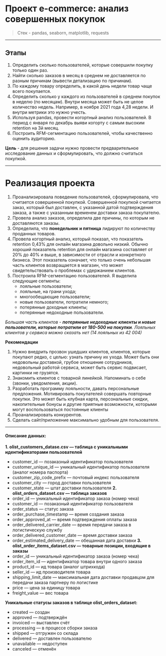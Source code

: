 # Проект e-commerce: анализ совершенных покупок
> Стек - pandas, seaborn, matplotlib, requests

____
## Этапы

1. Определить сколько пользователей, которые совершили покупку только один раз.
2. Найти сколько заказов в месяц в среднем не доставляется по разным причинам (вывести детализацию по причинам).
3. По каждому товару определить, в какой день недели товар чаще всего покупается.
4. Определить сколько у каждого из пользователей в среднем покупок в неделю (по месяцам). Внутри месяца может быть не целое количество недель. Например, в ноябре 2021 года 4,28 недели. И внутри метрики это нужно учесть.
5. Используя pandas, провести когортный анализ пользователей. В период с января по декабрь выяви когорту с самым высоким retention на 3й месяц. 
6. Построить RFM-сегментацию пользователей, чтобы качественно оценить аудиторию. 

**Цель**  - для решения задачи нужно провести предварительное исследование данных и сформулировать, что должно считаться покупкой.
____
# Реализация проекта
1. Проанализировала поведение пользователей, сформулировала, что считается совершенной покупкой. Совершенной покупкой считается заказ, который был доставлен, с указанной датой подтверждения заказа, а также с указанным временем доставки заказа покупателю.
2. Провела анализ заказов, определила две причины, по которым не доставляются заказы.
3. Определила, что **понедельник и пятница** лидируют по количеству проданных товаров.
4. Провела когортный анализ, который показал, что показатель retention 0,43% для онлайн магазина довольно низкий. Обычно хороший показатель retention для онлайн магазина составляет от 20% до 40% и выше, в зависимости от отрасли и конкретного бизнеса. Этот показатель означает, что только очень небольшая часть клиентов возвращается в магазин, что может свидетельствовать о проблемах с удержанием клиентов.
5. Построила RFM-сегментацию пользователей. Я выделила следующие сегменты:
   - лояльные пользователи;
   - лояльные, на грани ухода;
   - многообещающие пользователи;
   - новые пользователи, потратили немного;
   - потерянные доходные клиенты;
   - потерянные недоходные пользователи.
     
  *Большая часть клиентов - **потерянные недоходные клиенты и новые пользователи, которые потратили от 180-500 на покупки**. Лояльных клиентов у сервиса можно сказать нет (14 лояльных из 42 004)*

**Рекомендации**

1. Нужно внедрить прозвон ушедших клиентов, клиентов, которые покупают редко, с целью: узнать причину их ухода. Может быть они недовольны доставкой, грубое отношение сотрудников, недовольный работой сервиса, может быть сервис подвисает, картинки не грузятся.
2. Знакомить клиентов с товарной линейкой. Напоминать о себе (звонки, уведомления, акции).
3. Разработать программу лояльности, давать персональные предложения. Мотивировать покупателей совершать повторные покупки. Это может быть клубная карта, персональные скидки, накопительные бонусы и другие приятные возможности, которыми могут воспользоваться постоянные клиенты
4. Проанализировать конкурентов.
5. Сделать сайт/приложение максимально удобным для пользователя.

______
#### Описание данных:
**1. olist_customers_datase.csv — таблица с уникальными идентификаторами пользователей**
- customer_id — позаказный идентификатор пользователя
- customer_unique_id —  уникальный идентификатор пользователя  (аналог номера паспорта)
- customer_zip_code_prefix —  почтовый индекс пользователя
- customer_city —  город доставки пользователя
- customer_state —  штат доставки пользователя
**2. olist_orders_dataset.csv —  таблица заказов**
- order_id —  уникальный идентификатор заказа (номер чека)
- customer_id —  позаказный идентификатор пользователя
- order_status —  статус заказа
- order_purchase_timestamp —  время создания заказа
- order_approved_at —  время подтверждения оплаты заказа
- order_delivered_carrier_date —  время передачи заказа в логистическую службу
- order_delivered_customer_date —  время доставки заказа
- order_estimated_delivery_date —  обещанная дата доставки
**3. olist_order_items_dataset.csv —  товарные позиции, входящие в заказы**
- order_id —  уникальный идентификатор заказа (номер чека)
- order_item_id —  идентификатор товара внутри одного заказа
- product_id —  ид товара (аналог штрихкода)
- seller_id — ид производителя товара
- shipping_limit_date —  максимальная дата доставки продавцом для передачи заказа партнеру по логистике
- price —  цена за единицу товара
- freight_value —  вес товара

**Уникальные статусы заказов в таблице olist_orders_dataset:**
- created —  создан
- approved —  подтверждён
- invoiced —  выставлен счёт
- processing —  в процессе сборки заказа
- shipped —  отгружен со склада
- delivered —  доставлен пользователю
- unavailable —  недоступен
- canceled —  отменён
